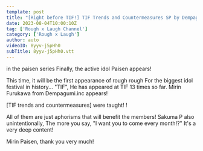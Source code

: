 ```yaml
---
template: post
title: "[Right before TIF!] TIF Trends and Countermeasures SP by Dempagumi.inc's Mirin Furukawa Paisen! [All Otaku! ? ]"
date: 2023-08-04T10:00:10Z
tag: ['Rough x Laugh Channel']
category: ['Rough x Laugh']
author: auto 
videoID: 8yyv-j5pHh0
subTitle: 8yyv-j5pHh0.vtt
---
```

in the paisen series
Finally, the active idol Paisen appears!

This time, it will be the first appearance of rough rough
For the biggest idol festival in history... "TIF",
He has appeared at TIF 13 times so far.
Mirin Furukawa from Dempagumi.inc appears!

[TIF trends and countermeasures] were taught! !


All of them are just aphorisms that will benefit the members!
Sakuma P also unintentionally,
The more you say, "I want you to come every month!?"
It's a very deep content!

Mirin Paisen, thank you very much!

